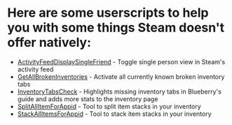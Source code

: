 # Here are some userscripts to help you with some things Steam doesn't offer natively:

 - [ActivityFeedDisplaySingleFriend](https://raw.githubusercontent.com/steamnerds/userscripts/master/ActivityFeedDisplaySingleFriend.user.js) - Toggle single person view in Steam's activity feed
 - [GetAllBrokenInventories](https://raw.githubusercontent.com/steamnerds/userscripts/master/GetAllBrokenInventories.js) - Activate all currently known broken inventory tabs
 - [InventoryTabsCheck](https://raw.githubusercontent.com/steamnerds/userscripts/master/InventoryTabsCheck.user.js) - Highlights missing inventory tabs in Blueberry's guide and adds more stats to the inventory page
 - [SplitAllItemForAppid](https://raw.githubusercontent.com/steamnerds/userscripts/master/SplitAllItemForAppid.js) - Tool to split item stacks in your inventory
 - [StackAllItemsForAppid](https://raw.githubusercontent.com/steamnerds/userscripts/master/SplitAllItemForAppid.js) - Tool to stack item stacks in your inventory